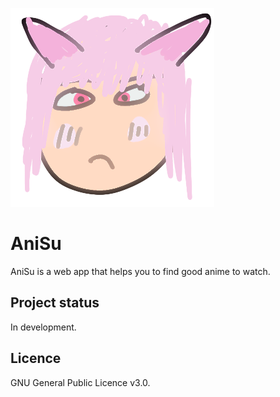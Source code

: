 ![Waifu](https://raw.githubusercontent.com/Gibsol/ani-su/main/imgs/icon.png)

# AniSu 

AniSu is a web app that helps you to find good anime to watch.

## Project status

In development.

## Licence

GNU General Public Licence v3.0.
